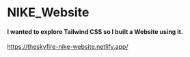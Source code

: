 # NIKE_Website

#### I wanted to explore Tailwind CSS so I built a Website using it.

https://theskyfire-nike-website.netlify.app/
